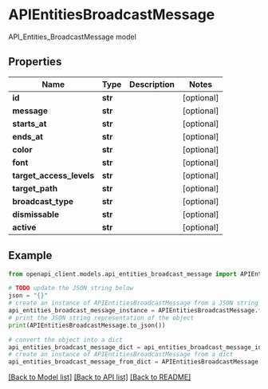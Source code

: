# APIEntitiesBroadcastMessage

API_Entities_BroadcastMessage model

## Properties

Name | Type | Description | Notes
------------ | ------------- | ------------- | -------------
**id** | **str** |  | [optional] 
**message** | **str** |  | [optional] 
**starts_at** | **str** |  | [optional] 
**ends_at** | **str** |  | [optional] 
**color** | **str** |  | [optional] 
**font** | **str** |  | [optional] 
**target_access_levels** | **str** |  | [optional] 
**target_path** | **str** |  | [optional] 
**broadcast_type** | **str** |  | [optional] 
**dismissable** | **str** |  | [optional] 
**active** | **str** |  | [optional] 

## Example

```python
from openapi_client.models.api_entities_broadcast_message import APIEntitiesBroadcastMessage

# TODO update the JSON string below
json = "{}"
# create an instance of APIEntitiesBroadcastMessage from a JSON string
api_entities_broadcast_message_instance = APIEntitiesBroadcastMessage.from_json(json)
# print the JSON string representation of the object
print(APIEntitiesBroadcastMessage.to_json())

# convert the object into a dict
api_entities_broadcast_message_dict = api_entities_broadcast_message_instance.to_dict()
# create an instance of APIEntitiesBroadcastMessage from a dict
api_entities_broadcast_message_from_dict = APIEntitiesBroadcastMessage.from_dict(api_entities_broadcast_message_dict)
```
[[Back to Model list]](../README.md#documentation-for-models) [[Back to API list]](../README.md#documentation-for-api-endpoints) [[Back to README]](../README.md)


